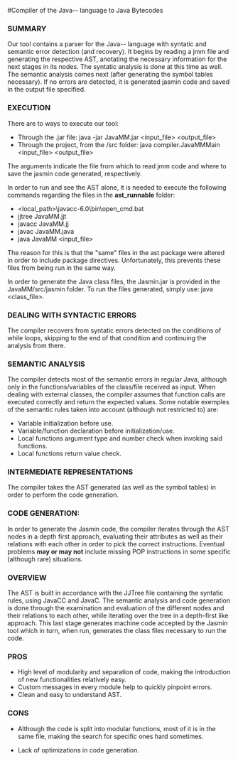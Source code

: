 #Compiler of the Java-- language to Java Bytecodes

### SUMMARY 
Our tool contains a parser for the Java-- language with syntatic and semantic error detection (and recovery). It begins by reading a jmm file and generating the respective AST, anotating the necessary information for the next stages in its nodes. The syntatic analysis is done at this time as well. 
The semantic analysis comes next (after generating the symbol tables necessary). If no errors are detected, it is generated jasmin code and saved in the output file specified. 

### EXECUTION
There are to ways to execute our tool:

* Through the .jar file: java -jar JavaMM.jar <input_file> <output_file>
* Through the project, from the /src folder: java compiler.JavaMMMain <input_file> <output_file>

The arguments indicate the file from which to read jmm code and where to save the jasmin code generated, respectively.

In order to run and see the AST alone, it is needed to execute the following commands regarding the files in the **ast_runnable** folder:

* <local_path>\javacc-6.0\bin\open_cmd.bat
* jjtree JavaMM.jjt
* javacc JavaMM.jj
* javac JavaMM.java
* java JavaMM <input_file>

The reason for this is that the "same" files in the ast package were altered in order to include package directives. Unfortunately, this prevents these files from being run in the same way.

In order to generate the Java class files, the Jasmin.jar is provided in the JavaMM/src/jasmin folder. To run the files generated, simply use: java <class_file>.

### DEALING WITH SYNTACTIC ERRORS
The compiler recovers from syntatic errors detected on the conditions of while loops, skipping to the end of that condition and continuing the analysis from there.

### SEMANTIC ANALYSIS
The compiler detects most of the semantic errors in regular Java, although only in the functions/variables of the class/file received as input. When dealing with external classes, the compiler assumes that function calls are executed correctly and return the expected values. 
Some notable exemples of the semantic rules taken into account (although not restricted to) are:

* Variable initialization before use.
* Variable/function declaration before initialization/use.
* Local functions argument type and number check when invoking said functions.
* Local functions return value check.

### INTERMEDIATE REPRESENTATIONS
The compiler takes the AST generated (as well as the symbol tables) in order to perform the code generation.

### CODE GENERATION: 
In order to generate the Jasmin code, the compiler iterates through the AST nodes in a depth first approach, evaluating their attributes as well as their relations with each other in order to pick the correct instructions. Eventual problems **may or may not** include missing POP instructions in some specific (although rare) situations.

### OVERVIEW

The AST is built in accordance with the JJTree file containing the syntatic rules, using JavaCC and JavaC.
The semantic analysis and code generation is done through the examination and evaluation of the different nodes and their relations to each other, while iterating over the tree in a depth-first like approach.
This last stage generates machine code accepted by the Jasmin tool which in turn, when run, generates the class files necessary to run the code.

### PROS

* High level of modularity and separation of code, making the introduction of new functionalities relatively easy.
* Custom messages in every module help to quickly pinpoint errors.
* Clean and easy to understand AST. 

### CONS

* Although the code is split into modular functions, most of it is in the same file, making the search for specific ones hard sometimes.

* Lack of optimizations in code generation.
